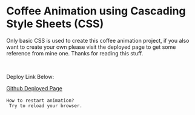 <h1>Coffee Animation using Cascading Style Sheets (CSS)</h1>

<p>Only basic CSS is used to create this coffee animation project, if you also want to create your own please visit the deployed page to get some reference from mine one. Thanks for reading this stuff.</p>
<br>
<p>Deploy Link Below: </p>
<a href="https://hyperdgx.github.io/Coffee-Animation/">Github Deployed Page</a>
<br>
<br>
<code>How to restart animation?</code>
<br>
<code> Try to reload your browser.</code>
